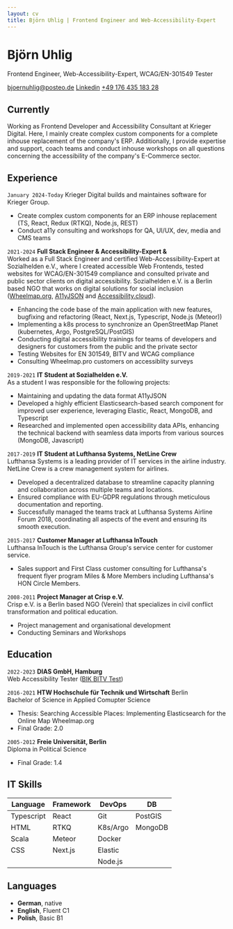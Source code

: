 ```yaml
---
layout: cv
title: Björn Uhlig | Frontend Engineer and Web-Accessibility-Expert
---
```

# Björn Uhlig  

Frontend Engineer, Web-Accessibility-Expert, WCAG/EN-301549 Tester

<div id="webaddress">
<a href="mailto:bjoernuhlig@posteo.de">bjoernuhlig@posteo.de</a>
<a href="https://www.linkedin.com/in/bj%C3%B6rn-uhlig-88602493/">Linkedin</a>
<a href="tel:+4917643518328">+49 176 435 183 28 </a>
</div>

## Currently
Working as Frontend Developer and Accessibility Consultant at Krieger Digital. Here, I mainly create complex custom components for a complete inhouse replacement of the company's ERP. Additionally, I provide expertise and support, coach teams and conduct inhouse workshops on all questions concerning the accessibility of the company's E-Commerce sector.

## Experience
`January 2024-Today`
Krieger Digital builds and maintaines software for Krieger Group.
- Create complex custom components for an ERP inhouse replacement (TS, React, Redux (RTKQ), Node.js, REST)
- Conduct a11y consulting and workshops for QA, UI/UX, dev, media and CMS teams

`2021-2024`
__Full Stack Engineer & Accessibility-Expert &__  
Worked as a Full Stack Engineer and certified Web-Accessibility-Expert at Sozialhelden e.V., where I created accessible Web Frontends, tested websites for WCAG/EN-301549 compliance and consulted private and public sector clients on digital accessibility. 
Sozialhelden e.V. is a Berlin based NGO that works on digital solutions for social inclusion ([Wheelmap.org](https.//wheelmap.org), [A11yJSON](https://github.com/sozialhelden/a11yjson) and [Accessibility.cloud](https://accessibility.cloud)).
- Enhancing the code base of the main application with new features, bugfixing and refactoring (React, Next.js, Typescript, Node.js (Meteor))
- Implementing a k8s process to synchronize an OpenStreetMap Planet (kubernetes, Argo, PostgreSQL/PostGIS)
- Conducting digital accessibility trainings for teams of developers and designers for customers from the public and the private sector
- Testing Websites for EN 301549, BITV and WCAG compliance
- Consulting Wheelmap.pro customers on accessiblity surveys

`2019-2021`
__IT Student at Sozialhelden e.V.__   
As a student I was responsible for the following projects:
- Maintaining and updating the data format A11yJSON
- Developed a highly efficient Elasticsearch-based search component for improved user experience, leveraging Elastic, React, MongoDB, and Typescript
- Researched and implemented open accessibility data APIs, enhancing the technical backend with seamless data imports from various sources (MongoDB, Javascript)


`2017-2019`
__IT Student at Lufthansa Systems, NetLine Crew__  
Lufthansa Systems is a leading provider of IT services in the airline industry. NetLine Crew is a crew management system for airlines. 

- Developed a decentralized database to streamline capacity planning and collaboration across multiple teams and locations.
- Ensured compliance with EU-GDPR regulations through meticulous documentation and reporting.
- Successfully managed the teams track at Lufthansa Systems Airline Forum 2018, coordinating all aspects of the event and ensuring its smooth execution.

`2015-2017`
__Customer Manager at Lufthansa InTouch__  
Lufthansa InTouch is the Lufthansa Group's service center for customer service. 
- Sales support and First Class customer consulting for Lufthansa's frequent flyer program Miles & More Members including Lufthansa's HON Circle Members.

`2008-2011`
__Project Manager at Crisp e.V.__   
Crisp e.V. is a Berlin based NGO (Verein) that specializes in civil conflict transformation and political education.
- Project management and organisational development
- Conducting Seminars and Workshops 


## Education

`2022-2023`
__DIAS GmbH, Hamburg__  
Web Accessibility Tester ([BIK BITV Test](https://bitvtest.de/start.html))

`2016-2021`
__HTW Hochschule für Technik und Wirtschaft__ Berlin  
Bachelor of Science in Applied Comupter Science
- Thesis: Searching Accessible Places: Implementing Elasticsearch for the Online Map Wheelmap.org
- Final Grade: 2.0

`2005-2012`
__Freie Universität, Berlin__  
Diploma in Political Science
- Final Grade: 1.4


## IT Skills 

| __Language__ | __Framework__ | __DevOps__  | __DB__   | 
| ------------ | ------------- | ----------- | -------- | 
| Typescript   | React         | Git         | PostGIS  | 
| HTML         | RTKQ          | K8s/Argo    | MongoDB  | 
| Scala        | Meteor        | Docker      |          | 
| CSS          | Next.js       | Elastic     |          | 
|              |               | Node.js     |          | 


## Languages

- __German__, native
- __English__, Fluent C1
- __Polish__, Basic B1

<!-- ### Footer

Last updated: May 2013 -->


